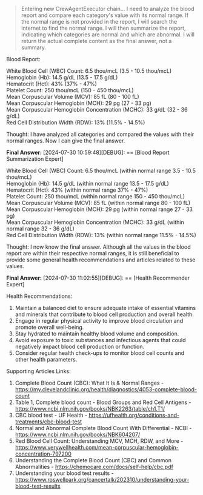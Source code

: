 > Entering new CrewAgentExecutor chain...
I need to analyze the blood report and compare each category's value with its normal range. If the normal range is not provided in the report, I will search the internet to find the normal range. I will then summarize the report, indicating which categories are normal and which are abnormal. I will return the actual complete content as the final answer, not a summary.

Blood Report:

White Blood Cell (WBC) Count: 6.5 thou/mcL (3.5 - 10.5 thou/mcL)  
Hemoglobin (Hb): 14.5 g/dL (13.5 - 17.5 g/dL)  
Hematocrit (Hct): 43% (37% - 47%)  
Platelet Count: 250 thou/mcL (150 - 450 thou/mcL)  
Mean Corpuscular Volume (MCV): 85 fL (80 - 100 fL)  
Mean Corpuscular Hemoglobin (MCH): 29 pg (27 - 33 pg)  
Mean Corpuscular Hemoglobin Concentration (MCHC): 33 g/dL (32 - 36 g/dL)  
Red Cell Distribution Width (RDW): 13% (11.5% - 14.5%)  

Thought: I have analyzed all categories and compared the values with their normal ranges. Now I can give the final answer.

**Final Answer:**
 [2024-07-30 10:59:48][DEBUG]: == [Blood Report Summarization Expert]

White Blood Cell (WBC) Count: 6.5 thou/mcL (within normal range 3.5 - 10.5 thou/mcL)  
Hemoglobin (Hb): 14.5 g/dL (within normal range 13.5 - 17.5 g/dL)  
Hematocrit (Hct): 43% (within normal range 37% - 47%)  
Platelet Count: 250 thou/mcL (within normal range 150 - 450 thou/mcL)  
Mean Corpuscular Volume (MCV): 85 fL (within normal range 80 - 100 fL)  
Mean Corpuscular Hemoglobin (MCH): 29 pg (within normal range 27 - 33 pg)  
Mean Corpuscular Hemoglobin Concentration (MCHC): 33 g/dL (within normal range 32 - 36 g/dL)  
Red Cell Distribution Width (RDW): 13% (within normal range 11.5% - 14.5%)  


Thought: I now know the final answer. Although all the values in the blood report are within their respective normal ranges, it is still beneficial to provide some general health recommendations and articles related to these values.

**Final Answer:**
 [2024-07-30 11:02:55][DEBUG]: == [Health Recommender Expert]  

Health Recommendations:
1. Maintain a balanced diet to ensure adequate intake of essential vitamins and minerals that contribute to blood cell production and overall health.
2. Engage in regular physical activity to improve blood circulation and promote overall well-being.
3. Stay hydrated to maintain healthy blood volume and composition.
4. Avoid exposure to toxic substances and infectious agents that could negatively impact blood cell production or function.
5. Consider regular health check-ups to monitor blood cell counts and other health parameters.

Supporting Articles Links:
1. Complete Blood Count (CBC): What It Is & Normal Ranges - <https://my.clevelandclinic.org/health/diagnostics/4053-complete-blood-count>  
2. Table 1, Complete blood count - Blood Groups and Red Cell Antigens - <https://www.ncbi.nlm.nih.gov/books/NBK2263/table/ch1.T1/>
3. CBC blood test - UF Health - <https://ufhealth.org/conditions-and-treatments/cbc-blood-test>
4. Normal and Abnormal Complete Blood Count With Differential - NCBI - <https://www.ncbi.nlm.nih.gov/books/NBK604207/>
5. Red Blood Cell Count: Understanding MCV, MCH, RDW, and More - <https://www.verywellhealth.com/mean-corpuscular-hemoglobin-concentration-797200>
6. Understanding the Complete Blood Count (CBC) and Common Abnormalities - <https://chemocare.com/docs/self-help/cbc.pdf>
7. Understanding your blood test results - <https://www.roswellpark.org/cancertalk/202310/understanding-your-blood-test-results>

